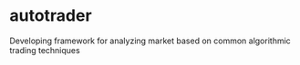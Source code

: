 # autotrader
Developing framework for analyzing market based on common algorithmic trading techniques
